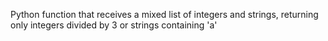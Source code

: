 Python function that receives a mixed list of integers and strings, returning only integers divided by 3 or strings containing 'a' 
